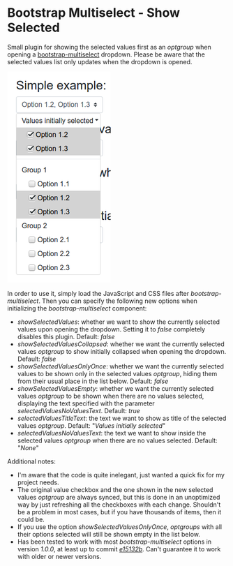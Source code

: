 # Bootstrap Multiselect - Show Selected

Small plugin for showing the selected values first as an _optgroup_ when opening a [bootstrap-multiselect](http://davidstutz.github.io/bootstrap-multiselect/) dropdown. Please be aware that the selected values list only updates when the dropdown is opened.

![Example of multiselect showing the selected values.](example.png?raw=true "Example of multiselect showing the selected values.")

In order to use it, simply load the JavaScript and CSS files after _bootstrap-multiselect_. Then you can specify the following new options when initializing the _bootstrap-multiselect_ component:

* _showSelectedValues_: whether we want to show the currently selected values upon opening the dropdown. Setting it to _false_ completely disables this plugin. Default: _false_
* _showSelectedValuesCollapsed_: whether we want the currently selected values _optgroup_ to show initially collapsed when opening the dropdown. Default: _false_
* _showSelectedValuesOnlyOnce_: whether we want the currently selected values to be shown only in the selected values _optgroup_, hiding them from their usual place in the list below. Default: _false_
* _showSelectedValuesEmpty_: whether we want the currently selected values _optgroup_ to be shown when there are no values selected, displaying the text specified with the parameter _selectedValuesNoValuesText_. Default: _true_
* _selectedValuesTitleText_: the text we want to show as title of the selected values _optgroup_. Default: "_Values initially selected_"
* _selectedValuesNoValuesText_: the text we want to show inside the selected values _optgroup_ when there are no values selected. Default: "_None_"

Additional notes:

* I'm aware that the code is quite inelegant, just wanted a quick fix for my project needs.
* The original value checkbox and the one shown in the new selected values _optgroup_ are always synced, but this is done in an unoptimized way by just refreshing all the checkboxes with each change. Shouldn't be a problem in most cases, but if you have thousands of items, then it could be.
* If you use the option _showSelectedValuesOnlyOnce_, _optgroups_ with all their options selected will still be shown empty in the list below.
* Has been tested to work with most _bootstrap-multiselect_ options in version _1.0.0_, at least up to commit [_e15132b_](https://github.com/davidstutz/bootstrap-multiselect/commit/e15132b6a3891cdb3384f1fdaea68620a2bb961b). Can't guarantee it to work with older or newer versions.

